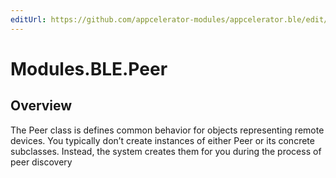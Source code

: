 ```yaml
---
editUrl: https://github.com/appcelerator-modules/appcelerator.ble/edit/master/apidoc/Peer.yml
---
```

# Modules.BLE.Peer

<TypeHeader/>

## Overview

The Peer class is defines common behavior for objects representing remote devices.
You typically don’t create instances of either Peer or its concrete subclasses. Instead, the system creates them for you during the process of peer discovery

<ApiDocs/>
